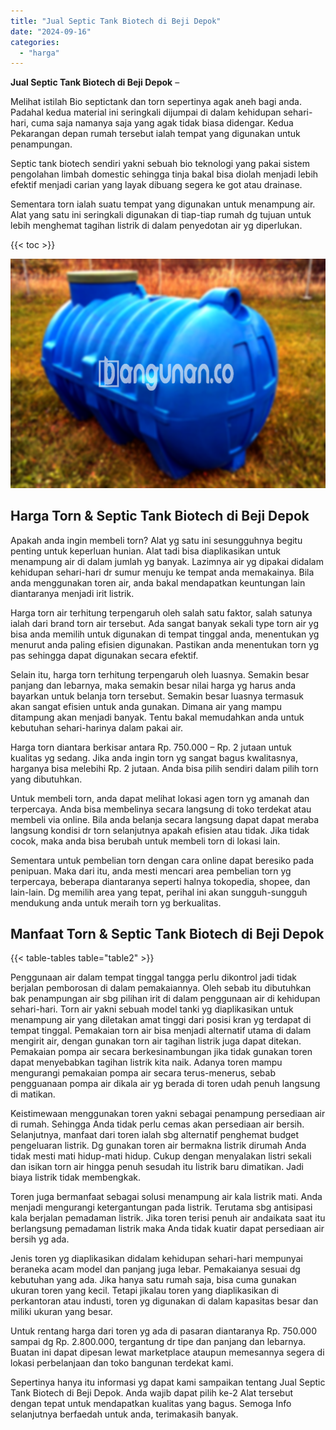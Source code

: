 ```yaml
---
title: "Jual Septic Tank Biotech di Beji Depok"
date: "2024-09-16"
categories: 
  - "harga"
---
```


**Jual Septic Tank Biotech di Beji Depok** –

Melihat istilah Bio septictank dan torn sepertinya agak aneh bagi anda. Padahal kedua material ini seringkali dijumpai di dalam kehidupan sehari-hari, cuma saja namanya saja yang agak tidak biasa didengar. Kedua Pekarangan depan rumah tersebut ialah tempat yang digunakan untuk penampungan.

Septic tank biotech sendiri yakni sebuah bio teknologi yang pakai sistem pengolahan limbah domestic sehingga tinja bakal bisa diolah menjadi lebih efektif menjadi carian yang layak dibuang segera ke got atau drainase.

Sementara torn ialah suatu tempat yang digunakan untuk menampung air. Alat yang satu ini seringkali digunakan di tiap-tiap rumah dg tujuan untuk lebih menghemat tagihan listrik di dalam penyedotan air yg diperlukan.

{{< toc >}}

![Jual Septic Tank Biotech di Beji Depok](/images/jual-bio-septictank-01.png)

## Harga Torn & Septic Tank Biotech di Beji Depok

Apakah anda ingin membeli torn? Alat yg satu ini sesungguhnya begitu penting untuk keperluan hunian. Alat tadi bisa diaplikasikan untuk menampung air di dalam jumlah yg banyak. Lazimnya air yg dipakai didalam kehidupan sehari-hari dr sumur menuju ke tempat anda memakainya. Bila anda menggunakan toren air, anda bakal mendapatkan keuntungan lain diantaranya menjadi irit listrik.

Harga torn air terhitung terpengaruh oleh salah satu faktor, salah satunya ialah dari brand torn air tersebut. Ada sangat banyak sekali type torn air yg bisa anda memilih untuk digunakan di tempat tinggal anda, menentukan yg menurut anda paling efisien digunakan. Pastikan anda menentukan torn yg pas sehingga dapat digunakan secara efektif.

Selain itu, harga torn terhitung terpengaruh oleh luasnya. Semakin besar panjang dan lebarnya, maka semakin besar nilai harga yg harus anda bayarkan untuk belanja torn tersebut. Semakin besar luasnya termasuk akan sangat efisien untuk anda gunakan. Dimana air yang mampu ditampung akan menjadi banyak. Tentu bakal memudahkan anda untuk kebutuhan sehari-harinya dalam pakai air.

Harga torn diantara berkisar antara Rp. 750.000 – Rp. 2 jutaan untuk kualitas yg sedang. Jika anda ingin torn yg sangat bagus kwalitasnya, harganya bisa melebihi Rp. 2 jutaan. Anda bisa pilih sendiri dalam pilih torn yang dibutuhkan.

Untuk membeli torn, anda dapat melihat lokasi agen torn yg amanah dan terpercaya. Anda bisa membelinya secara langsung di toko terdekat atau membeli via online. Bila anda belanja secara langsung dapat dapat meraba langsung kondisi dr torn selanjutnya apakah efisien atau tidak. Jika tidak cocok, maka anda bisa berubah untuk membeli torn di lokasi lain.

Sementara untuk pembelian torn dengan cara online dapat beresiko pada penipuan. Maka dari itu, anda mesti mencari area pembelian torn yg terpercaya, beberapa diantaranya seperti halnya tokopedia, shopee, dan lain-lain. Dg memilih area yang tepat, perihal ini akan sungguh-sungguh mendukung anda untuk meraih torn yg berkualitas.

## Manfaat Torn & Septic Tank Biotech di Beji Depok

{{< table-tables table="table2" >}}

Penggunaan air dalam tempat tinggal tangga perlu dikontrol jadi tidak berjalan pemborosan di dalam pemakaiannya. Oleh sebab itu dibutuhkan bak penampungan air sbg pilihan irit di dalam penggunaan air di kehidupan sehari-hari. Torn air yakni sebuah model tanki yg diaplikasikan untuk menampung air yang diletakan amat tinggi dari posisi kran yg terdapat di tempat tinggal. Pemakaian torn air bisa menjadi alternatif utama di dalam mengirit air, dengan gunakan torn air tagihan listrik juga dapat ditekan. Pemakaian pompa air secara berkesinambungan jika tidak gunakan toren dapat menyebabkan tagihan listrik kita naik. Adanya toren mampu mengurangi pemakaian pompa air secara terus-menerus, sebab pengguanaan pompa air dikala air yg berada di toren udah penuh langsung di matikan.

Keistimewaan menggunakan toren yakni sebagai penampung persediaan air di rumah. Sehingga Anda tidak perlu cemas akan persediaan air bersih. Selanjutnya, manfaat dari toren ialah sbg alternatif penghemat budget pengeluaran listrik. Dg gunakan toren air bermakna listrik dirumah Anda tidak mesti mati hidup-mati hidup. Cukup dengan menyalakan listri sekali dan isikan torn air hingga penuh sesudah itu listrik baru dimatikan. Jadi biaya listrik tidak membengkak.

Toren juga bermanfaat sebagai solusi menampung air kala listrik mati. Anda menjadi mengurangi ketergantungan pada listrik. Terutama sbg antisipasi kala berjalan pemadaman listrik. Jika toren terisi penuh air andaikata saat itu berlangsung pemadaman listrik maka Anda tidak kuatir dapat persediaan air bersih yg ada.

Jenis toren yg diaplikasikan didalam kehidupan sehari-hari mempunyai beraneka acam model dan panjang juga lebar. Pemakaianya sesuai dg kebutuhan yang ada. Jika hanya satu rumah saja, bisa cuma gunakan ukuran toren yang kecil. Tetapi jikalau toren yang diaplikasikan di perkantoran atau industi, toren yg digunakan di dalam kapasitas besar dan miliki ukuran yang besar.

Untuk rentang harga dari toren yg ada di pasaran diantaranya Rp. 750.000 sampai dg Rp. 2.800.000, tergantung dr tipe dan panjang dan lebarnya. Buatan ini dapat dipesan lewat marketplace ataupun memesannya segera di lokasi perbelanjaan dan toko bangunan terdekat kami.

Sepertinya hanya itu informasi yg dapat kami sampaikan tentang Jual Septic Tank Biotech di Beji Depok. Anda wajib dapat pilih ke-2 Alat tersebut dengan tepat untuk mendapatkan kualitas yang bagus. Semoga Info selanjutnya berfaedah untuk anda, terimakasih banyak.
